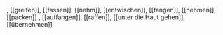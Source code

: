 , [[greifen]], [[fassen]], [[nehm]], [[entwischen]], [[fangen]], [[nehmen]], [[packen]]
, [[auffangen]], [[raffen]], [[unter die Haut gehen]], [[übernehmen]]